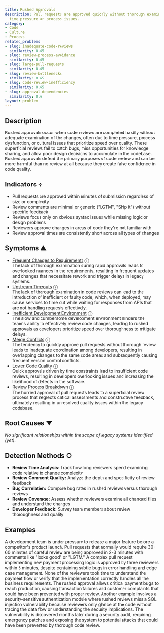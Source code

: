 ```yaml
---
title: Rushed Approvals
description: Pull requests are approved quickly without thorough examination due to
  time pressure or process issues.
category:
- Code
- Culture
- Process
related_problems:
- slug: inadequate-code-reviews
  similarity: 0.65
- slug: review-process-avoidance
  similarity: 0.65
- slug: large-pull-requests
  similarity: 0.65
- slug: review-bottlenecks
  similarity: 0.65
- slug: code-review-inefficiency
  similarity: 0.65
- slug: approval-dependencies
  similarity: 0.6
layout: problem
---
```


## Description

Rushed approvals occur when code reviews are completed hastily without adequate examination of the changes, often due to time pressure, process dysfunction, or cultural issues that prioritize speed over quality. These superficial reviews fail to catch bugs, miss opportunities for knowledge sharing, and allow poor design decisions to accumulate in the codebase. Rushed approvals defeat the primary purposes of code review and can be more harmful than no review at all because they create false confidence in code quality.


## Indicators ⟡
- Pull requests are approved within minutes of submission regardless of size or complexity
- Review comments are minimal or generic ("LGTM", "Ship it") without specific feedback
- Reviews focus only on obvious syntax issues while missing logic or design problems
- Reviewers approve changes in areas of code they're not familiar with
- Review approval times are consistently short across all types of changes


## Symptoms ▲

- [Frequent Changes to Requirements](frequent-changes-to-requirements.md) <span class="info-tooltip" title="Confidence: 0.436, Strength: 0.644">ⓘ</span>
<br/>  The lack of thorough examination during rapid approvals leads to overlooked nuances in the requirements, resulting in frequent updates and changes that necessitate rework and trigger delays in legacy systems.
- [Upstream Timeouts](upstream-timeouts.md) <span class="info-tooltip" title="Confidence: 0.433, Strength: 0.619">ⓘ</span>
<br/>  The lack of thorough examination in code reviews can lead to the introduction of inefficient or faulty code, which, when deployed, may cause services to time out while waiting for responses from APIs that are not handling requests effectively.
- [Inefficient Development Environment](inefficient-development-environment.md) <span class="info-tooltip" title="Confidence: 0.337, Strength: 0.635">ⓘ</span>
<br/>  The slow and cumbersome development environment hinders the team's ability to effectively review code changes, leading to rushed approvals as developers prioritize speed over thoroughness to mitigate delays.
- [Merge Conflicts](merge-conflicts.md) <span class="info-tooltip" title="Confidence: 0.308, Strength: 0.603">ⓘ</span>
<br/>  The tendency to quickly approve pull requests without thorough review leads to inadequate coordination among developers, resulting in overlapping changes to the same code areas and subsequently causing frequent version control conflicts.
- [Lower Code Quality](lower-code-quality.md) <span class="info-tooltip" title="Confidence: 0.308, Strength: 0.644">ⓘ</span>
<br/>  Quick approvals driven by time constraints lead to insufficient code reviews, resulting in developers overlooking issues and increasing the likelihood of defects in the software.
- [Review Process Breakdown](review-process-breakdown.md) <span class="info-tooltip" title="Confidence: 0.306, Strength: 0.610">ⓘ</span>
<br/>  The hurried approval of pull requests leads to a superficial review process that neglects critical assessments and constructive feedback, ultimately resulting in unresolved quality issues within the legacy codebase.

## Root Causes ▼

*No significant relationships within the scope of legacy systems identified (yet).*

## Detection Methods ○
- **Review Time Analysis:** Track how long reviewers spend examining code relative to change complexity
- **Review Comment Quality:** Analyze the depth and specificity of review feedback
- **Bug Correlation:** Compare bug rates in rushed reviews versus thorough reviews
- **Review Coverage:** Assess whether reviewers examine all changed files and understand the changes
- **Developer Feedback:** Survey team members about review thoroughness and quality


## Examples

A development team is under pressure to release a major feature before a competitor's product launch. Pull requests that normally would require 30-60 minutes of careful review are being approved in 2-3 minutes with comments like "looks good" or "LGTM." A complex pull request implementing new payment processing logic is approved by three reviewers within 5 minutes, despite containing subtle bugs in error handling and edge case management. None of the reviewers took time to understand the payment flow or verify that the implementation correctly handles all the business requirements. The rushed approval allows critical payment bugs to reach production, causing transaction failures and customer complaints that could have been prevented with proper review. Another example involves a security-sensitive authentication module where rushed reviews miss a SQL injection vulnerability because reviewers only glance at the code without tracing the data flow or understanding the security implications. The vulnerability is discovered months later during a security audit, requiring emergency patches and exposing the system to potential attacks that could have been prevented by thorough code review.
